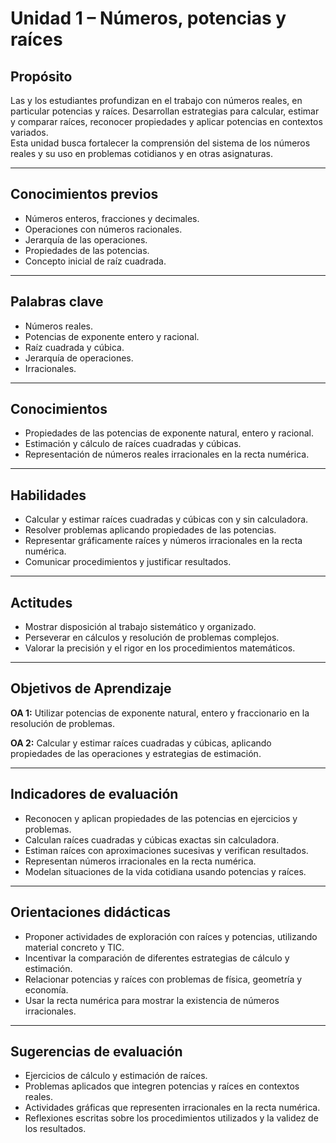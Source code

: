 # Unidad 1 – Números, potencias y raíces

## Propósito
Las y los estudiantes profundizan en el trabajo con números reales, en particular potencias y raíces. Desarrollan estrategias para calcular, estimar y comparar raíces, reconocer propiedades y aplicar potencias en contextos variados.  
Esta unidad busca fortalecer la comprensión del sistema de los números reales y su uso en problemas cotidianos y en otras asignaturas.

---

## Conocimientos previos
- Números enteros, fracciones y decimales.  
- Operaciones con números racionales.  
- Jerarquía de las operaciones.  
- Propiedades de las potencias.  
- Concepto inicial de raíz cuadrada.  

---

## Palabras clave
- Números reales.  
- Potencias de exponente entero y racional.  
- Raíz cuadrada y cúbica.  
- Jerarquía de operaciones.  
- Irracionales.  

---

## Conocimientos
- Propiedades de las potencias de exponente natural, entero y racional.  
- Estimación y cálculo de raíces cuadradas y cúbicas.  
- Representación de números reales irracionales en la recta numérica.  

---

## Habilidades
- Calcular y estimar raíces cuadradas y cúbicas con y sin calculadora.  
- Resolver problemas aplicando propiedades de las potencias.  
- Representar gráficamente raíces y números irracionales en la recta numérica.  
- Comunicar procedimientos y justificar resultados.  

---

## Actitudes
- Mostrar disposición al trabajo sistemático y organizado.  
- Perseverar en cálculos y resolución de problemas complejos.  
- Valorar la precisión y el rigor en los procedimientos matemáticos.  

---

## Objetivos de Aprendizaje

**OA 1:** Utilizar potencias de exponente natural, entero y fraccionario en la resolución de problemas.  

**OA 2:** Calcular y estimar raíces cuadradas y cúbicas, aplicando propiedades de las operaciones y estrategias de estimación.  

---

## Indicadores de evaluación
- Reconocen y aplican propiedades de las potencias en ejercicios y problemas.  
- Calculan raíces cuadradas y cúbicas exactas sin calculadora.  
- Estiman raíces con aproximaciones sucesivas y verifican resultados.  
- Representan números irracionales en la recta numérica.  
- Modelan situaciones de la vida cotidiana usando potencias y raíces.  

---

## Orientaciones didácticas
- Proponer actividades de exploración con raíces y potencias, utilizando material concreto y TIC.  
- Incentivar la comparación de diferentes estrategias de cálculo y estimación.  
- Relacionar potencias y raíces con problemas de física, geometría y economía.  
- Usar la recta numérica para mostrar la existencia de números irracionales.  

---

## Sugerencias de evaluación
- Ejercicios de cálculo y estimación de raíces.  
- Problemas aplicados que integren potencias y raíces en contextos reales.  
- Actividades gráficas que representen irracionales en la recta numérica.  
- Reflexiones escritas sobre los procedimientos utilizados y la validez de los resultados.  
